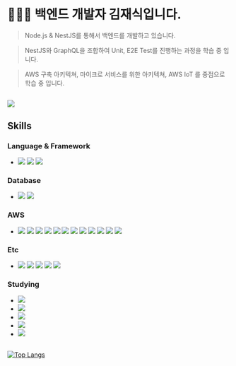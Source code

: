 # 👨🏽‍💻 백엔드 개발자 김재식입니다.

> Node.js & NestJS를 통해서 백엔드를 개발하고 있습니다.

> NestJS와 GraphQL을 조합하여 Unit, E2E Test를 진행하는 과정을 학습 중 입니다.

> AWS 구축 아키텍쳐, 마이크로 서비스를 위한 아키텍쳐, AWS IoT 를 중점으로 학습 중 입니다. 

## <a href="https://jaesiki.notion.site/064b20e88c7d49d788ade76431775168" target="_blank"><img src="https://img.shields.io/badge/My Blog (click!)-000000?style=for-the-badge&logo=Notion&logoColor=white"/></a>

## Skills

### Language & Framework
- <img src="https://img.shields.io/badge/JavaScript-F7DF1E?style=flat-square&logo=JavaScript&logoColor=white"/> <img src="https://img.shields.io/badge/Node.js-339933?style=flat-square&logo=Node.js&logoColor=white"/> <img src="https://img.shields.io/badge/NestJS-E0234E?style=flat-square&logo=NestJS&logoColor=white"/> 

### Database
- <img src="https://img.shields.io/badge/MySQL-4479A1?style=flat-square&logo=MySQL&logoColor=white"/> <img src="https://img.shields.io/badge/PostgreSQL-4169E1?style=flat-square&logo=PostgreSQL&logoColor=white"/>

### AWS
- <img src="https://img.shields.io/badge/AWS EC2-FF9900?style=flat-square&logo=Amazon EC2&logoColor=white"/> <img src="https://img.shields.io/badge/AWS RDS-527FFF?style=flat-square&logo=Amazon RDS&logoColor=white"/> <img src="https://img.shields.io/badge/AWS Lambda-FF9900?style=flat-square&logo=AWS Lambda&logoColor=white"/> <img src="https://img.shields.io/badge/AWS API Gateway-FF4F8B?style=flat-square&logo=Amazon API Gateway&logoColor=white"/> <img src="https://img.shields.io/badge/AWS CodePipeline-232F3E?style=flat-square&logo=Amazon AWS&logoColor=white"/> <img src="https://img.shields.io/badge/AWS Route 53-232F3E?style=flat-square&logo=Amazon AWS&logoColor=white"/> <img src="https://img.shields.io/badge/AWS SES-232F3E?style=flat-square&logo=Amazon AWS&logoColor=white"/> <img src="https://img.shields.io/badge/AWS Location Service-232F3E?style=flat-square&logo=Amazon AWS&logoColor=white"/> <img src="https://img.shields.io/badge/AWS IoT Core-232F3E?style=flat-square&logo=Amazon AWS&logoColor=white"/> <img src="https://img.shields.io/badge/AWS IoT Event-232F3E?style=flat-square&logo=Amazon AWS&logoColor=white"/> <img src="https://img.shields.io/badge/AWS Cognito-232F3E?style=flat-square&logo=Amazon AWS&logoColor=white"/> <img src="https://img.shields.io/badge/AWS ElastiCache-232F3E?style=flat-square&logo=Amazon AWS&logoColor=white"/>

### Etc
- <img src="https://img.shields.io/badge/JWT-000000?style=flat-square&logo=JSON Web Tokens&logoColor=white"/> <img src="https://img.shields.io/badge/GitHub Actions-2088FF?style=flat-square&logo=GitHub Actions&logoColor=white"/> <img src="https://img.shields.io/badge/Swagger-85EA2D?style=flat-square&logo=Swagger&logoColor=white"/> <img src="https://img.shields.io/badge/Redis-DC382D?style=flat-square&logo=Redis&logoColor=white"/> <img src="https://img.shields.io/badge/Socket.io-010101?style=flat-square&logo=Socket.io&logoColor=white"/>

### Studying

- <img src="https://img.shields.io/badge/Docker-2496ED?style=flat-square&logo=Docker&logoColor=white"/>
- <img src="https://img.shields.io/badge/AWS ECS-FF9900?style=flat-square&logo=Amazon ECS&logoColor=white"/>
- <img src="https://img.shields.io/badge/AWS DynamoDB-4053D6?style=flat-square&logo=Amazon DynamoDB&logoColor=white"/>
- <img src="https://img.shields.io/badge/GraphQL-E10098?style=flat-square&logo=GraphQL&logoColor=white"/>
- <img src="https://img.shields.io/badge/Jest-C21325?style=flat-square&logo=Jest&logoColor=white"/>

##
[![Top Langs](https://github-readme-stats.vercel.app/api/top-langs/?username=jsjsjskjs&layout=compact)](https://github.com/anuraghazra/github-readme-stats)

<!--
**jsjsjskjs/jsjsjskjs** is a ✨ _special_ ✨ repository because its `README.md` (this file) appears on your GitHub profile.

Here are some ideas to get you started:

- 🔭 I’m currently working on ...
- 🌱 I’m currently learning ...
- 👯 I’m looking to collaborate on ...
- 🤔 I’m looking for help with ...
- 💬 Ask me about ...
- 📫 How to reach me: ...
- 😄 Pronouns: ...
- ⚡ Fun fact: ...
-->
